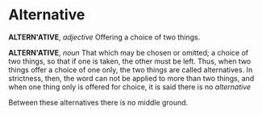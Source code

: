 # Alternative

**ALTERN'ATIVE**, _adjective_ Offering a choice of two things.

**ALTERN'ATIVE**, _noun_ That which may be chosen or omitted; a choice of two things, so that if one is taken, the other must be left. Thus, when two things offer a choice of one only, the two things are called alternatives. In strictness, then, the word can not be applied to more than two things, and when one thing only is offered for choice, it is said there is no _alternative_

Between these alternatives there is no middle ground.